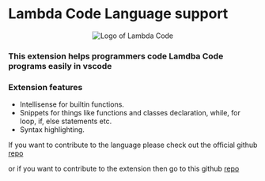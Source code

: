 # Lambda Code Language support

<p align="center">
<img src="https://raw.githubusercontent.com/Lambda-Code-Organization/LC-vscode-extension/master/icon.png" alt="Logo of Lambda Code">
</p>

### This extension helps programmers code Lamdba Code programs easily in vscode
### Extension features
* Intellisense for builtin functions.
* Snippets for things like functions and classes declaration, while, for loop, if, else statements etc.
* Syntax highlighting.

If you want to contribute to the language please     check out the official github [repo](https://github.com/Lambda-Code-Organization/Lambda-Code)

or if you want to contribute to the extension then go to this github [repo](https://github.com/Lambda-Code-Organization/LC-vscode-extension)
